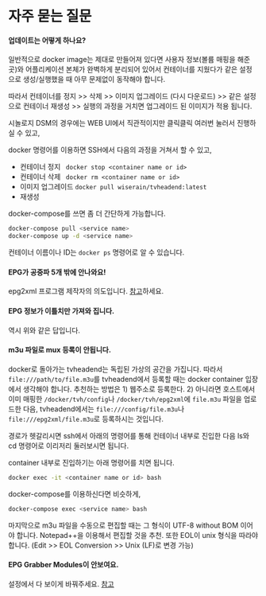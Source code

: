 
# 자주 묻는 질문

#### 업데이트는 어떻게 하나요?
일반적으로 docker image는 제대로 만들어져 있다면 사용자 정보(볼륨 매핑을 해준 곳)와 어플리케이션 본체가 완벽하게 분리되어 있어서 컨테이너를 지웠다가 같은 설정으로 생성/실행했을 때 아무 문제없이 동작해야 합니다.

따라서 컨테이너를 정지 >> 삭제 >> 이미지 업그레이드 (다시 다운로드) >> 같은 설정으로 컨테이너 재생성 >> 실행의 과정을 거치면 업그레이드 된 이미지가 적용 됩니다.

시놀로지 DSM의 경우에는 WEB UI에서 직관적이지만 클릭클릭 여러번 눌러서 진행하실 수 있고,

docker 명령어를 이용하면 SSH에서 다음의 과정을 거쳐서 할 수 있고,

* 컨테이너 정지 ``` docker stop <container name or id>```
* 컨테이너 삭제 ``` docker rm <container name or id>```
* 이미지 업그레이드 ```docker pull wiserain/tvheadend:latest```
* 재생성

docker-compose를 쓰면 좀 더 간단하게 가능합니다.

```bash
docker-compose pull <service name>
docker-compose up -d <service name>
```

컨테이너 이름이나 ID는 ```docker ps``` 명령어로 알 수 있습니다.

#### EPG가 공중파 5개 밖에 안나와요!
epg2xml 프로그램 제작자의 의도입니다. [참고](https://github.com/wonipapa/epg2xml/wiki/FAQ#%EC%9D%BC%EB%B0%98)하세요.

#### EPG 정보가 이틀치만 가져와 집니다.
역시 위와 같은 답입니다.

#### m3u 파일로 mux 등록이 안됩니다.
docker로 돌아가는 tvheadend는 독립된 가상의 공간을 가집니다. 따라서 ```file:///path/to/file.m3u```를 tvheadend에서 등록할 때는 docker container 입장에서 생각해야 합니다. 추천하는 방법은 1) 웹주소로 등록한다. 2) 아니라면 호스트에서 이미 매핑한 ```/docker/tvh/config```나 ```/docker/tvh/epg2xml```에 ```file.m3u``` 파일을 업로드한 다음, tvheadend에서는 ```file:///config/file.m3u```나 ```file:///epg2xml/file.m3u```로 등록하시는 것입니다.

경로가 헷갈리시면 ssh에서 아래의 명령어를 통해 컨테이너 내부로 진입한 다음 ls와 cd 명령어로 이리저리 둘러보시면 됩니다.

container 내부로 진입하기는 아래 명령어를 치면 됩니다.
```bash
docker exec -it <container name or id> bash
```
docker-compose를 이용하신다면 비슷하게,
```bash
docker-compose exec <service name> bash
```

마지막으로 m3u 파일을 수동으로 편집할 때는 그 형식이 UTF-8 without BOM 이어야 합니다. Notepad++을 이용해서 편집할 것을 추천. 또한 EOL이 unix 형식을 따라야 합니다. (Edit >> EOL Conversion >> Unix (LF)로 변경 가능)

#### EPG Grabber Modules이 안보여요.
설정에서 다 보이게 바꿔주세요. [참고](https://www.clien.net/service/board/cm_nas/9913990)
